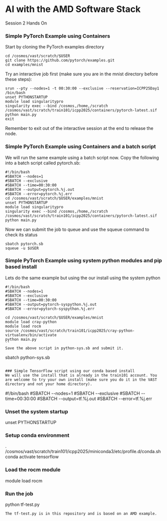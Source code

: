 # AI with the AMD Software Stack
Session 2 Hands On 

### Simple PyTorch Example using Containers
Start by cloning the PyTorch examples directory
```
cd /cosmos/vast/scratch/$USER
git clone https://github.com/pytorch/examples.git
cd examples/mnist
```
Try an interactive job first (make sure you are in the mnist directory before these steps):
```
srun --pty --nodes=1 -t 00:30:00 --exclusive --reservation=ICPP25Day1 /bin/bash
unset PYTHONSTARTUP
module load singularitypro
singularity exec --bind /cosmos,/home,/scratch /cosmos/vast/scratch/train101/icpp2025/containers/pytorch-latest.sif python main.py
exit
```
Remember to exit out of the interactive session at the end to release the node.

### Simple PyTorch Example using Containers and a batch script
We will run the same example using a batch script now. Copy the following into a batch script called pytorch.sb:

```
#!/bin/bash
#SBATCH --nodes=1
#SBATCH --exclusive
#SBATCH --time=00:30:00
#SBATCH --output=pytorch.%j.out
#SBATCH --error=pytorch.%j.err
cd /cosmos/vast/scratch/$USER/examples/mnist
unset PYTHONSTARTUP
module load singularitypro
singularity exec --bind /cosmos,/home,/scratch /cosmos/vast/scratch/train101/icpp2025/containers/pytorch-latest.sif python main.py
```
Now we can submit the job to queue and use the squeue command to check its status
```
sbatch pytorch.sb
squeue -u $USER
```
### Simple PyTorch Example using system python modules and pip based install
Lets do the same example but using the our install using the system python
```
#!/bin/bash
#SBATCH --nodes=1
#SBATCH --exclusive
#SBATCH --time=00:30:00
#SBATCH --output=pytorch-syspython.%j.out
#SBATCH --error=pytorch-syspython.%j.err

cd /cosmos/vast/scratch/$USER/examples/mnist
module load cray-python
module load rocm
source /cosmos/vast/scratch/train101/icpp2025/cray-python-virtualenv/bin/activate
python main.py
``
Save the above script in python-sys.sb and submit it.
```
sbatch python-sys.sb
```

### Simple TensorFlow script using our conda based install
We will use the install that is already in the train101 account. You are welcome to try your own install (make sure you do it in the VAST directory and not your home directory).
```
#!/bin/bash
#SBATCH --nodes=1
#SBATCH --exclusive
#SBATCH --time=00:30:00
#SBATCH --output=tf.%j.out
#SBATCH --error=tf.%j.err

### Unset the system startup
unset PYTHONSTARTUP

### Setup conda environment
. /cosmos/vast/scratch/train101/icpp2025/miniconda3/etc/profile.d/conda.sh
conda activate tensorflow

### Load the rocm module
module load rocm

### Run the job
python tf-test.py
```
The tf-test.py is in this repository and is based on an AMD example.
